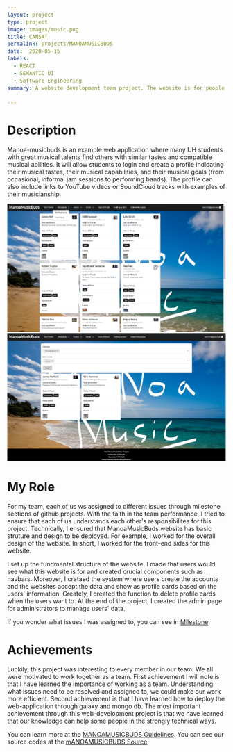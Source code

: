 ```yaml
---
layout: project
type: project
image: images/music.png
title: CANSAT
permalink: projects/MANOAMUSICBUDS
date:  2020-05-15
labels:
  - REACT 
  - SEMANTIC UI
  - Software Engineering
summary: A website development team project. The website is for people who want to find their music buddies in University of Hawaii at Manoa.

---
```

# Description
  Manoa-musicbuds is an example web application where many UH students with great musical talents find others with similar tastes and compatible musical abilities. It will allow students to login and create a profile indicating their musical tastes, their musical capabilities, and their musical goals (from occasional, informal jam sessions to performing bands). The profile can also include links to YouTube videos or SoundCloud tracks with examples of their musicianship.
  
<div class="ui large rounded images">
  <img class="ui image" src="../images/buddies.png">
  <img class="ui image" src="../images/interest.png">
</div>

# My Role
For my team, each of us ws assigned to different issues through milestone sections of github projects. With the faith in the team performance, I tried to ensure that each of us understands each other's responsibilites for this project. Technically, I ensured that ManoaMusicBuds website has basic struture and design to be deployed. For example, I worked for the overall design of the website. In short, I worked for the front-end sides for this website. 
  
 I set up the fundmental structure of the website. I made that users would see what this website is for and created crucial components such as navbars. Moreover, I cretaed the system where users create the accounts and the websites accept the data and show as profile cards based on the users' information. Greately, I created the function to delete profile cards when the users want to. At the end of the project, I created the admin page for administrators to manage users' data. 
 
  
  If you wonder what issues I was assigned to, you can see in [Milestone](https://github.com/manoa-musicbubs/manoa-musicbuds-source/projects)

# Achievements
  Luckily, this project was interesting to every member in our team. We all were motivated to work together as a team. First achievement I will note is that I have learned the importance of working as a team. Understanding what issues need to be resolved and assigned to, we could make our work more efficient. Second achievement is that I have learned how to deploy the web-application through galaxy and mongo db. The most important achievement through this web-development project is that we have learned that our knowledge can help some people in the strongly technical ways.

You can learn more at the [MANOAMUSICBUDS Guidelines](https://manoa-musicbubs.github.io/).
You can see our source codes at the [mANOAMUSICBUDS Source](https://github.com/manoa-musicbubs/manoa-musicbuds-source)

